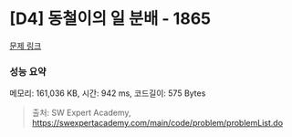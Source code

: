 # [D4] 동철이의 일 분배 - 1865 

[문제 링크](https://swexpertacademy.com/main/code/problem/problemDetail.do?contestProbId=AV5LuHfqDz8DFAXc) 

### 성능 요약

메모리: 161,036 KB, 시간: 942 ms, 코드길이: 575 Bytes



> 출처: SW Expert Academy, https://swexpertacademy.com/main/code/problem/problemList.do